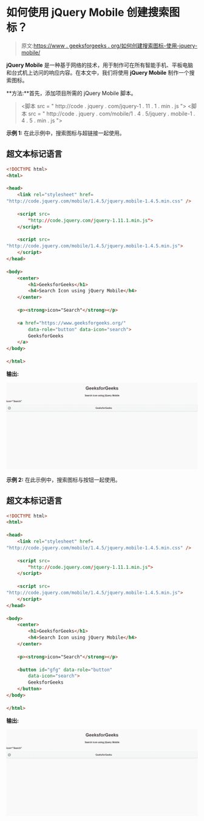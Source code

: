 # 如何使用 jQuery Mobile 创建搜索图标？

> 原文:[https://www . geeksforgeeks . org/如何创建搜索图标-使用-jquery-mobile/](https://www.geeksforgeeks.org/how-to-create-a-search-icon-using-jquery-mobile/)

**jQuery Mobile** 是一种基于网络的技术，用于制作可在所有智能手机、平板电脑和台式机上访问的响应内容。在本文中，我们将使用 **jQuery Mobile** 制作一个搜索图标。

**方法:**首先，添加项目所需的 jQuery Mobile 脚本。

> <link rel="”stylesheet”" href="”http://code.jquery.com/mobile/1.4.5/jquery.mobile-1.4.5.min.css”/">
> <脚本 src = " http://code . jquery . com/jquery-1 . 11 . 1 . min . js "></脚本>
> <脚本 src = " http://code . jquery . com/mobile/1 . 4 . 5/jquery . mobile-1 . 4 . 5 . min . js "></脚本>

**示例 1:** 在此示例中，搜索图标与超链接一起使用。

## 超文本标记语言

```html
<!DOCTYPE html>
<html>

<head>
    <link rel="stylesheet" href=
"http://code.jquery.com/mobile/1.4.5/jquery.mobile-1.4.5.min.css" />

    <script src=
        "http://code.jquery.com/jquery-1.11.1.min.js">
    </script>

    <script src=
"http://code.jquery.com/mobile/1.4.5/jquery.mobile-1.4.5.min.js">
    </script>
</head>

<body>
    <center>
        <h1>GeeksforGeeks</h1>
        <h4>Search Icon using jQuery Mobile</h4>
    </center>

    <p><strong>icon="Search"</strong></p>

    <a href="https://www.geeksforgeeks.org/"
        data-role="button" data-icon="search">
        GeeksforGeeks
    </a>
</body>

</html>
```

**输出:**

![](img/bfd231e0d0552158637bb9ebc9477f09.png)

**示例 2:** 在此示例中，搜索图标与按钮一起使用。

## 超文本标记语言

```html
<!DOCTYPE html>
<html>

<head>
    <link rel="stylesheet" href=
"http://code.jquery.com/mobile/1.4.5/jquery.mobile-1.4.5.min.css" />

    <script src=
        "http://code.jquery.com/jquery-1.11.1.min.js">
    </script>

    <script src=
"http://code.jquery.com/mobile/1.4.5/jquery.mobile-1.4.5.min.js">
    </script>
</head>

<body>
    <center>
        <h1>GeeksforGeeks</h1>
        <h4>Search Icon using jQuery Mobile</h4>
    </center>

    <p><strong>icon="Search"</strong></p>

    <button id="gfg" data-role="button" 
        data-icon="search">
        GeeksforGeeks
    </button>
</body>

</html>
```

**输出:**

![](img/bfd231e0d0552158637bb9ebc9477f09.png)